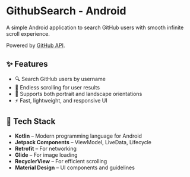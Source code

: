 # GithubSearch - Android

A simple Android application to search GitHub users with smooth infinite scroll experience.

Powered by [GitHub API](https://docs.github.com/en/rest).

## ✨ Features

- 🔍 Search GitHub users by username
- 🔁 Endless scrolling for user results
- 🔄 Supports both portrait and landscape orientations
- ⚡ Fast, lightweight, and responsive UI

## 🧰 Tech Stack

- **Kotlin** – Modern programming language for Android
- **Jetpack Components** – ViewModel, LiveData, Lifecycle
- **Retrofit** – For networking
- **Glide** – For image loading
- **RecyclerView** – For efficient scrolling
- **Material Design** – UI components and guidelines

